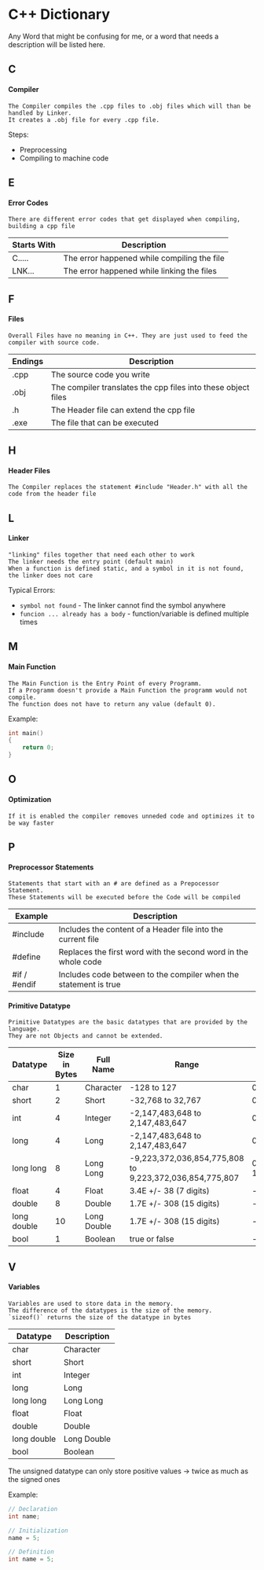 # C++ Dictionary

Any Word that might be confusing for me, or a word that needs a description will be listed here.

## C

#### Compiler

    The Compiler compiles the .cpp files to .obj files which will than be handled by Linker.
    It creates a .obj file for every .cpp file.

Steps:
- Preprocessing
- Compiling to machine code

## E

#### Error Codes

    There are different error codes that get displayed when compiling, building a cpp file

| Starts With | Description                                 |
|-------------|---------------------------------------------|
| C.....      | The error happened while compiling the file |
| LNK...      | The error happened while linking the files  |


## F

#### Files

    Overall Files have no meaning in C++. They are just used to feed the compiler with source code.

| Endings | Description                                                   |
|---------|---------------------------------------------------------------|
| .cpp    | The source code you write                                     |
| .obj    | The compiler translates the cpp files into these object files |
| .h      | The Header file can extend the cpp file                       |
| .exe    | The file that can be executed                                 |


## H

#### Header Files

    The Compiler replaces the statement #include "Header.h" with all the code from the header file


## L

#### Linker

    "linking" files together that need each other to work
    The linker needs the entry point (default main)
    When a function is defined static, and a symbol in it is not found, the linker does not care

Typical Errors:
- `symbol not found` - The linker cannot find the symbol anywhere
- `funcion ... already has a body` - function/variable is defined multiple times


## M

#### Main Function

    The Main Function is the Entry Point of every Programm.
    If a Programm doesn't provide a Main Function the programm would not compile.
    The function does not have to return any value (default 0).

Example:
```cpp
int main() 
{
    return 0;
}
```

## O

#### Optimization

    If it is enabled the compiler removes unneded code and optimizes it to be way faster


## P

#### Preprocessor Statements

    Statements that start with an # are defined as a Prepocessor Statement.
    These Statements will be executed before the Code will be compiled

| Example      | Description                                                      |
|--------------|------------------------------------------------------------------|
| #include     | Includes the content of a Header file into the current file      |
| #define      | Replaces the first word with the second word in the whole code   |
| #if / #endif | Includes code between to the compiler when the statement is true |


#### Primitive Datatype

    Primitive Datatypes are the basic datatypes that are provided by the language.
    They are not Objects and cannot be extended.

| Datatype    | Size in Bytes | Full Name   | Range                                                    | Unsigned Range                  |
|-------------|---------------|-------------|----------------------------------------------------------|---------------------------------|
| char        | 1             | Character   | -128 to 127                                              | 0 to 255                        |
| short       | 2             | Short       | -32,768 to 32,767                                        | 0 to 65,535                     |
| int         | 4             | Integer     | -2,147,483,648 to 2,147,483,647                          | 0 to 4,294,967,295              |
| long        | 4             | Long        | -2,147,483,648 to 2,147,483,647                          | 0 to 4,294,967,295              |
| long long   | 8             | Long Long   | 	-9,223,372,036,854,775,808 to 9,223,372,036,854,775,807 | 0 to 18,446,744,073,709,551,615 |
| float       | 4             | Float       | 3.4E +/- 38 (7 digits)                                   | -                               |
| double      | 8             | Double      | 1.7E +/- 308 (15 digits)                                 | -                               |
| long double | 10            | Long Double | 1.7E +/- 308 (15 digits)                                 | -                               |
| bool        | 1             | Boolean     | true or false                                            | -                               |

## V

#### Variables

    Variables are used to store data in the memory.
    The difference of the datatypes is the size of the memory.
    `sizeof()` returns the size of the datatype in bytes

| Datatype    | Description |
|-------------|-------------|
| char        | Character   |
| short       | Short       |
| int         | Integer     |
| long        | Long        |
| long long   | Long Long   |
| float       | Float       |
| double      | Double      |
| long double | Long Double |
| bool        | Boolean     |


The unsigned datatype can only store positive values -> twice as much as the signed ones

Example:
```cpp
// Declaration
int name;

// Initialization
name = 5;

// Definition
int name = 5;
```
